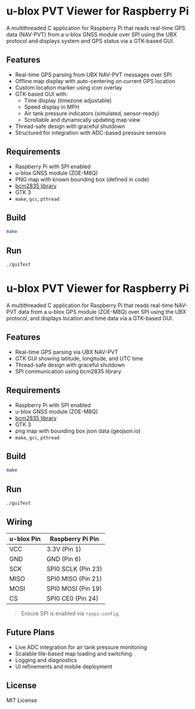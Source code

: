 # u-blox PVT Viewer for Raspberry Pi 

A multithreaded C application for Raspberry Pi that reads real-time GPS data (NAV-PVT) from a u-blox GNSS module over SPI using the UBX protocol and displays system and GPS status via a GTK-based GUI.

## Features

- Real-time GPS parsing from UBX NAV-PVT messages over SPI
- Offline map display with auto-centering on current GPS location
- Custom location marker using icon overlay
- GTK-based GUI with:
    - Time display (timezone adjustable)
    - Speed display in MPH
    - Air tank pressure indicators (simulated, sensor-ready)
    - Scrollable and dynamically updating map view
- Thread-safe design with graceful shutdown
- Structured for integration with ADC-based pressure sensors

## Requirements

- Raspberry Pi with SPI enabled
- u-blox GNSS module (ZOE-M8Q)
- PNG map with known bounding box (defined in code)
- [bcm2835 library](http://www.airspayce.com/mikem/bcm2835/)
- GTK 3
- `make`, `gcc`, `pthread`

## Build

```sh
make
```

## Run
```
./guiTest
```
# u-blox PVT Viewer for Raspberry Pi

A multithreaded C application for Raspberry Pi that reads real-time NAV-PVT data from a u-blox GPS module (ZOE-M8Q) over SPI using the UBX protocol, and displays location and time data via a GTK-based GUI.

## Features

- Real-time GPS parsing via UBX NAV-PVT
- GTK GUI showing latitude, longitude, and UTC time
- Thread-safe design with graceful shutdown
- SPI communication using bcm2835 library

## Requirements

- Raspberry Pi with SPI enabled
- u-blox GNSS module (ZOE-M8Q)
- [bcm2835 library](http://www.airspayce.com/mikem/bcm2835/)
- GTK 3
- png map with bounding box json data (geojson.io)
- `make`, `gcc`, `pthread`

## Build

```sh
make
```

## Run
```
./guiTest
```
## Wiring

| u-blox Pin | Raspberry Pi Pin       |
|------------|------------------------|
| VCC        | 3.3V (Pin 1)           |
| GND        | GND (Pin 6)            |
| SCK        | SPI0 SCLK (Pin 23)     |
| MISO       | SPI0 MISO (Pin 21)     |
| MOSI       | SPI0 MOSI (Pin 19)     |
| CS         | SPI0 CE0 (Pin 24)      |

> Ensure SPI is enabled via `raspi-config`.

## Future Plans
- Live ADC integration for air tank pressure monitoring
- Scalable tile-based map loading and switching
- Logging and diagnostics
- UI refinements and mobile deployment

## License

MIT License
